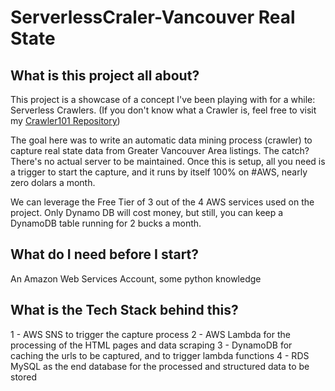 # ServerlessCraler-Vancouver Real State
## What is this project all about?
This project is a showcase of a concept I've been playing with for a while: Serverless Crawlers.
(If you don't know what a Crawler is, feel free to visit my [Crawler101 Repository](https://github.com/MarcelloLins/WebCrawling101))

The goal here was to write an automatic data mining process (crawler) to capture real state data from Greater Vancouver Area listings. The catch? There's no actual server to be maintained. Once this is setup, all you need is a trigger to start the capture, and it runs by itself 100% on #AWS, nearly zero dolars a month.

We can leverage the Free Tier of 3 out of the 4 AWS services used on the project. Only Dynamo DB will cost money, but still, you can keep a DynamoDB table running for 2 bucks a month.

## What do I need before I start?
An Amazon Web Services Account, some python knowledge

## What is the Tech Stack behind this?
1 - AWS SNS to trigger the capture process
2 - AWS Lambda for the processing of the HTML pages and data scraping
3 - DynamoDB for caching the urls to be captured, and to trigger lambda functions
4 - RDS MySQL as the end database for the processed and structured data to be stored
